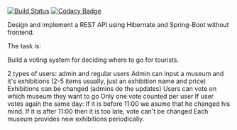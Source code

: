 [![Build Status](https://travis-ci.com/lampovachan/Exhibition-Spring.svg?branch=master)](https://travis-ci.com/lampovachan/Exhibition-Spring)
[![Codacy Badge](https://app.codacy.com/project/badge/Grade/25819972efac4941a1eeb6a4609176ac)](https://www.codacy.com/gh/lampovachan/Exhibition-Spring/dashboard?utm_source=github.com&amp;utm_medium=referral&amp;utm_content=lampovachan/Exhibition-Spring&amp;utm_campaign=Badge_Grade)


Design and implement a REST API using Hibernate and Spring-Boot without frontend.

The task is:

Build a voting system for deciding where to go for tourists.

2 types of users: admin and regular users
Admin can input a museum and it's exhibitions (2-5 items usually, just an exhibition name and price)
Exhibitions can be changed (admins do the updates)
Users can vote on which museum they want to go
Only one vote counted per user
If user votes again the same day:
If it is before 11:00 we asume that he changed his mind.
If it is after 11:00 then it is too late, vote can't be changed
Each museum provides new exhibitions periodically.


